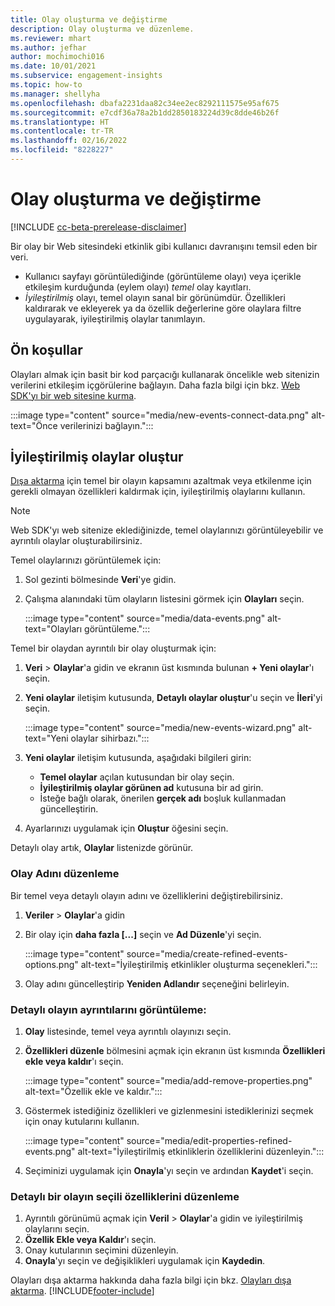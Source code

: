 ```yaml
---
title: Olay oluşturma ve değiştirme
description: Olay oluşturma ve düzenleme.
ms.reviewer: mhart
ms.author: jefhar
author: mochimochi016
ms.date: 10/01/2021
ms.subservice: engagement-insights
ms.topic: how-to
ms.manager: shellyha
ms.openlocfilehash: dbafa2231daa82c34ee2ec8292111575e95af675
ms.sourcegitcommit: e7cdf36a78a2b1dd2850183224d39c8dde46b26f
ms.translationtype: HT
ms.contentlocale: tr-TR
ms.lasthandoff: 02/16/2022
ms.locfileid: "8228227"
---
```

# <a name="create-and-modify-events"></a>Olay oluşturma ve değiştirme

[!INCLUDE [cc-beta-prerelease-disclaimer](includes/cc-beta-prerelease-disclaimer.md)]

Bir olay bir Web sitesindeki etkinlik gibi kullanıcı davranışını temsil eden bir veri.

- Kullanıcı sayfayı görüntülediğinde (görüntüleme olayı) veya içerikle etkileşim kurduğunda (eylem olayı) *temel* olay kayıtları.
- *İyileştirilmiş* olayı, temel olayın sanal bir görünümdür. Özellikleri kaldırarak ve ekleyerek ya da özellik değerlerine göre olaylara filtre uygulayarak, iyileştirilmiş olaylar tanımlayın.

## <a name="prerequisites"></a>Ön koşullar

Olayları almak için basit bir kod parçacığı kullanarak öncelikle web sitenizin verilerini etkileşim içgörülerine bağlayın. Daha fazla bilgi için bkz. [Web SDK'yı bir web sitesine kurma](instrument-website.md).

 :::image type="content" source="media/new-events-connect-data.png" alt-text="Önce verilerinizi bağlayın.":::

## <a name="create-refined-events"></a>İyileştirilmiş olaylar oluştur

[Dışa aktarma](export-events.md) için temel bir olayın kapsamını azaltmak veya etkilenme için gerekli olmayan özellikleri kaldırmak için, iyileştirilmiş olaylarını kullanın.

> [!NOTE]
> Web SDK'yı web sitenize eklediğinizde, temel olaylarınızı görüntüleyebilir ve ayrıntılı olaylar oluşturabilirsiniz. 

Temel olaylarınızı görüntülemek için:

1. Sol gezinti bölmesinde **Veri**'ye gidin.

1. Çalışma alanındaki tüm olayların listesini görmek için **Olayları** seçin.

    :::image type="content" source="media/data-events.png" alt-text="Olayları görüntüleme.":::

Temel bir olaydan ayrıntılı bir olay oluşturmak için: 

1. **Veri** > **Olaylar**'a gidin ve ekranın üst kısmında bulunan **+ Yeni olaylar**'ı seçin.

1. **Yeni olaylar** iletişim kutusunda, **Detaylı olaylar oluştur**'u seçin ve **İleri**'yi seçin.
   
     :::image type="content" source="media/new-events-wizard.png" alt-text="Yeni olaylar sihirbazı.":::
     
1. **Yeni olaylar** iletişim kutusunda, aşağıdaki bilgileri girin:

   - **Temel olaylar** açılan kutusundan bir olay seçin.
   - **İyileştirilmiş olaylar görünen ad** kutusuna bir ad girin.
   - İsteğe bağlı olarak, önerilen **gerçek adı** boşluk kullanmadan güncelleştirin.

1. Ayarlarınızı uygulamak için **Oluştur** öğesini seçin.

Detaylı olay artık, **Olaylar** listenizde görünür.

### <a name="edit-event-name"></a>Olay Adını düzenleme

Bir temel veya detaylı olayın adını ve özelliklerini değiştirebilirsiniz.

1. **Veriler** > **Olaylar**'a gidin 

1. Bir olay için **daha fazla [...]** seçin ve **Ad Düzenle**'yi seçin.
    
     :::image type="content" source="media/create-refined-events-options.png" alt-text="İyileştirilmiş etkinlikler oluşturma seçenekleri.":::

3. Olay adını güncelleştirip **Yeniden Adlandır** seçeneğini belirleyin.

### <a name="view-the-details-of-a-refined-event"></a>Detaylı olayın ayrıntılarını görüntüleme:

1. **Olay** listesinde, temel veya ayrıntılı olayınızı seçin. 

1. **Özellikleri düzenle** bölmesini açmak için ekranın üst kısmında **Özellikleri ekle veya kaldır**'ı seçin. 

     :::image type="content" source="media/add-remove-properties.png" alt-text="Özellik ekle ve kaldır.":::

1. Göstermek istediğiniz özellikleri ve gizlenmesini istediklerinizi seçmek için onay kutularını kullanın. 

   :::image type="content" source="media/edit-properties-refined-events.png" alt-text="İyileştirilmiş etkinliklerin özelliklerini düzenleyin.":::

1. Seçiminizi uygulamak için **Onayla**'yı seçin ve ardından **Kaydet**'i seçin.


### <a name="edit-selected-properties-for-a-refined-event"></a>Detaylı bir olayın seçili özelliklerini düzenleme

1. Ayrıntılı görünümü açmak için **Veril** > **Olaylar**'a gidin ve iyileştirilmiş olaylarını seçin.
1. **Özellik Ekle veya Kaldır**'ı seçin. 
1. Onay kutularının seçimini düzenleyin.
1. **Onayla**'yı seçin ve değişiklikleri uygulamak için **Kaydedin**.

Olayları dışa aktarma hakkında daha fazla bilgi için bkz. [Olayları dışa aktarma](export-events.md).
[!INCLUDE[footer-include](../includes/footer-banner.md)]
